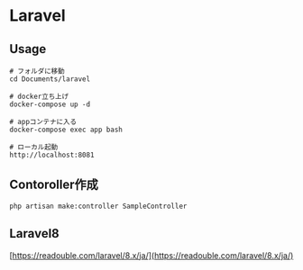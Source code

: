 # Laravel

## Usage
```terminal
# フォルダに移動
cd Documents/laravel 

# docker立ち上げ
docker-compose up -d

# appコンテナに入る
docker-compose exec app bash

# ローカル起動
http://localhost:8081
```

## Contoroller作成
```
php artisan make:controller SampleController
```

## Laravel8
[https://readouble.com/laravel/8.x/ja/](https://readouble.com/laravel/8.x/ja/)
